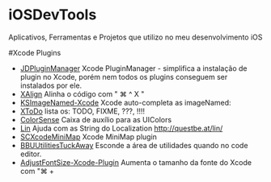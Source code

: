 iOSDevTools
===========

Aplicativos, Ferramentas e Projetos que utilizo no meu desenvolvimento iOS


#Xcode Plugins
* [JDPluginManager](https://github.com/jaydee3/JDPluginManager)  Xcode PluginManager - simplifica a instalação de plugin no Xcode, porém nem todos os plugins conseguem ser instalados por ele.
* [XAlign](https://github.com/qfish/XAlign) Alinha o código com " ⌘ ^ X "
* [KSImageNamed-Xcode](https://github.com/ksuther/KSImageNamed-Xcode) Xcode auto-completa as imageNamed:
* [XToDo](https://github.com/trawor/XToDo) lista os: TODO, FIXME, ???, !!!!   
* [ColorSense](https://github.com/omz/ColorSense-for-Xcode) Caixa de auxílio para as UIColors   
* [Lin](https://github.com/questbeat/Lin-Xcode5) Ajuda com as String do Localization http://questbe.at/lin/    
* [SCXcodeMiniMap](https://github.com/stefanceriu/SCXcodeMiniMap) Xcode MiniMap plugin    
* [BBUUtilitiesTuckAway](https://github.com/neonichu/BBUUtilitiesTuckAway) Esconde a área de utilidades quando no code editor.   
* [AdjustFontSize-Xcode-Plugin](https://github.com/zats/AdjustFontSize-Xcode-Plugin) Aumenta o tamanho da fonte do Xcode com "⌘ +   

